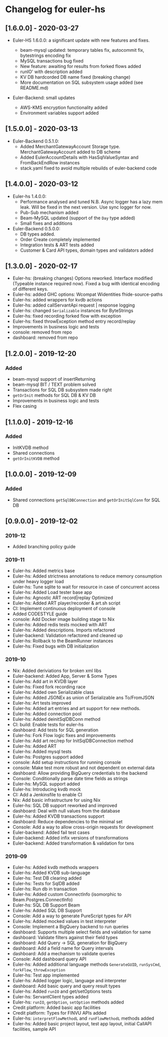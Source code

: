 # Changelog for euler-hs

## [1.6.0.0] - 2020-03-27
* Euler-HS 1.6.0.0: a significant update with new features and fixes.
  - beam-mysql updated: temporary tables fix, autocommit fix, bytestrings encoding fix
  - MySQL transactions bug fixed
  - New feature: awaiting for results from forked flows added
  - runIO' with description added
  - KV DB hardcorded DB name fixed (breaking change)
  - More documentation on SQL subsystem usage added (see README.md)

* Euler-Backend: small updates
  - AWS-KMS encryption functionality added
  - Environment variables support added

## [1.5.0.0] - 2020-03-13
* Euler-Backend 0.5.1.0:
  - Added MerchantGatewayAccount Storage type. MerchantGatewayAccount added to DB scheme
  - Added EulerAccountDetails with HasSqlValueSyntax and FromBackEndRow instances
  - stack.yaml fixed to avoid multiple rebuilds of euler-backend code

## [1.4.0.0] - 2020-03-12
* Euler-hs 1.4.0.0:
  - Performance analysed and tuned
    N.B. Async logger has a lazy mem leak. Will be fixed in the next version.
    Use sync logger for now.
  - Pub-Sub mechanism added
  - Beam-MySQL updated (support of the `Day` type added)
  - Small fixes and additions
* Euler-Backend 0.5.0.0:
  - DB types added.
  - Order Create completely implemented
  - Integration tests & ART tests added
  - Customer & Card API types, domain types and validators added

## [1.3.0.0] - 2020-02-17
- Euler-hs: (breaking changes) Options reworked.
  Interface modified (Typeable instance required now).
  Fixed a bug with identical encoding of different keys.
- Euler-hs: added GHC options: Wcompat Widentities fhide-source-paths
- Euler-hs: added wrappers for kvdb actions
- Euler-hs: added callServantApi request | response logging
- Euler-hs: changed `Serializable` instances for ByteStrings
- Euler-hs: fixed recording forked flow with exception
- Euler-hs: fixed throwException method entry record/replay
- Improvements in business logic and tests
- console: removed from repo
- dashboard: removed from repo

## [1.2.0.0] - 2019-12-20

### Added

- beam-mysql support of insertReturning
- beam-mysql BIT / TEXT problem solved
- Transactions for SQL DB subsystem made right
- `getOrInit` methods for SQL DB & KV DB
- Improvements in business logic and tests
- Flex casing

## [1.1.0.0] - 2019-12-16

### Added

- InitKVDB method
- Shared connections
- `getOrInitKVDB` method

## [1.0.0.0] - 2019-12-09

### Added

- Shared connections `getSqlDBConnection` and  `getOrInitSqlConn` for SQL DB

## [0.9.0.0] - 2019-12-02

### 2019-12

- Added branching policy guide

### 2019-11

- Euler-hs: Added metrics base
- Euler-hs: Added strictness annotations to reduce memory consumption under heavy logger load
- Euler-hs: Tune sqlite to wait for resource in case of concurrent access
- Euler-hs: Added Load tester base app
- Euler-hs: Agnostic ART record|replay Optimized
- Euler-hs: Added ART player/recorder & art.sh script
- CI: Implement continuous deployment of console
- Added CODESTYLE guide
- console: Add Docker image building stage to Nix
- Euler-hs: Added redis tests mocked with ART
- Euler-hs: Added descriptions. Imports refactored
- Euler-backend: Validation refactored and cleaned up
- Euler-hs: Rollback to the BeamRunner instances
- Euler-hs: Fixed bugs with DB initialization

### 2019-10

- Nix: Added deriviations for broken xml libs
- Euler-backend: Added App, Server & Some Types
- Euler-hs: Add art in KVDB layer
- Euler-hs: Fixed fork recording race
- Euler-hs: Added own Serializable class
- Euler-hs: Added JSONEx as union of Serializable ans To/FromJSON
- Euler-hs: Art tests improved
- Euler-hs: Added art entries and art support for new methods.
- Euler-hs: Added connection pool
- Euler-hs: Added deinitSqlDBConn method
- CI: build: Enable tests for euler-hs
- dashboard: Add tests for SQL generation
- Euler-hs: Fork Flow logic fixes and improvements
- Euler-hs: Add art rec/rep for InitSqlDBConnection method
- Euler-hs: Added ART
- Euler-hs: Added mysql tests
- Euler-hs: Postgres support added
- console: Add setup instructions for running console
- console: Make test more robust and not dependent on external data
- dashboard: Allow providing BigQuery credentials to the backend
- Console: Conditionally parse date time fields as strings
- Euler-hs: MySQL support added
- Euler-hs: Introducing kvdb mock
- CI: Add a Jenkinsfile to enable CI
- Nix: Add basic infrastructure for using Nix
- Euler-hs: SQL DB support reworked and improved
- dashboard: Deal with null values from the database
- Euler-hs: Added KVDB transactions support
- dashboard: Reduce dependencies to the minimal set
- Console: Add a way to allow cross-origin requests for development
- Euler-backend: Added fail test cases
- Euler-backend: Added infix versions of transformations
- Euler-backend: Added transformation & validation for txns

### 2019-09

- Euler-hs: Added kvdb methods wrappers
- Euler-hs: Added KVDB sub-language
- Euler-hs: Test DB clearing added
- Euler-hs: Tests for SqlDB added
- Euler-hs: Run db in transaction
- Euler-hs: Added custom ConnectInfo (isomorphic to Beam.Postgres.ConnectInfo)
- Euler-hs: SQL DB Support Beam
- Euler-hs: Added SQL DB Support
- Console: Add a way to generate PureScript types for API
- Euler-hs: Added mocked values in test interpreter
- Console: Implement a BigQuery backend to run queries
- dashboard: Supports multiple select fields and validation for same
- dashboard: Validate filters against their field types
- dashboard: Add Query -> SQL generation for BigQuery
- dashboard: Add a field name for Query intervals
- dashboard: Add a mechanism to validate queries
- Console: Add dashboard query API
- Euler-hs: Added additional language methods `GenerateGUID`, `runSysCmd`, `forkFlow`, `throwException`
- Euler-hs: Test app implemented
- Euler-hs: Added logger logic, language and interpreter
- dashboard: Add basic query and query result types
- Euler-hs: Added `runIO` and get/setOptions tests
- Euler-hs: ServantClient types added
- Euler-hs: `runIO`, `getOption`, `setOption` methods added
- Credit platform: Added basic app facilities
- Credit platform: Types for FINVU APIs added
- Euler-hs: `interpretFlowMethodL` and `runFlowMethodL` methods added
- Euler-hs: Added basic project layout, test app layout, initial CallAPI facilities, sample API
